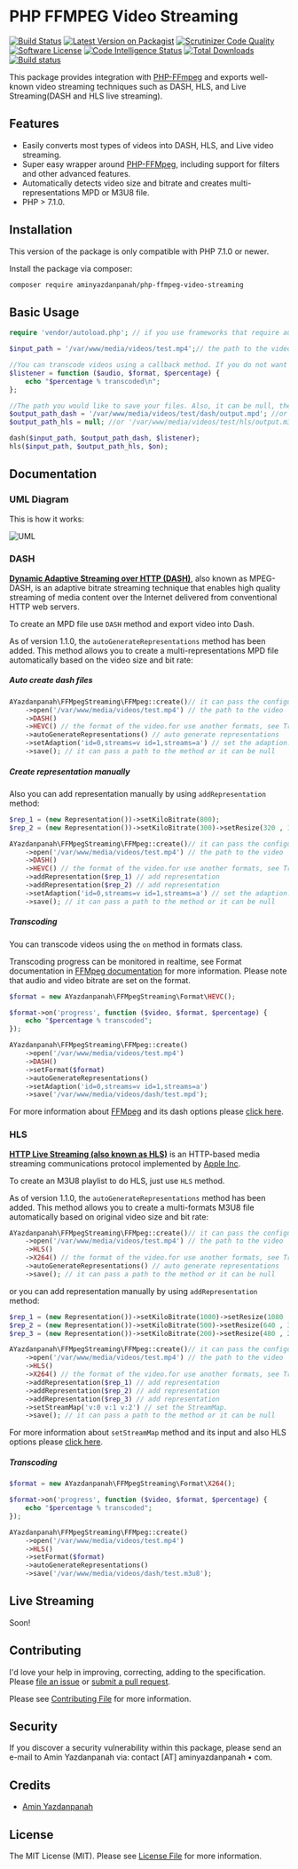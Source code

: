# PHP FFMPEG Video Streaming

[![Build Status](https://travis-ci.org/aminyazdanpanah/PHP-FFmpeg-video-streaming.svg?branch=master)](https://travis-ci.org/aminyazdanpanah/PHP-FFmpeg-video-streaming)
[![Latest Version on Packagist](https://img.shields.io/packagist/v/aminyazdanpanah/php-ffmpeg-video-streaming.svg?style=flat-square)](https://packagist.org/packages/aminyazdanpanah/php-ffmpeg-video-streaming)
[![Scrutinizer Code Quality](https://scrutinizer-ci.com/g/aminyazdanpanah/PHP-FFmpeg-video-streaming/badges/quality-score.png?b=master)](https://scrutinizer-ci.com/g/aminyazdanpanah/PHP-FFmpeg-video-streaming/?branch=master)
[![Software License](https://img.shields.io/badge/license-MIT-brightgreen.svg?style=flat-square)](https://github.com/aminyazdanpanah/PHP-FFmpeg-video-streaming/blob/master/LICENSE)
[![Code Intelligence Status](https://scrutinizer-ci.com/g/aminyazdanpanah/PHP-FFmpeg-video-streaming/badges/code-intelligence.svg?b=master)](https://scrutinizer-ci.com/code-intelligence)
[![Total Downloads](https://img.shields.io/packagist/dt/aminyazdanpanah/php-ffmpeg-video-streaming.svg?style=flat-square)](https://packagist.org/packages/aminyazdanpanah/php-ffmpeg-video-streaming)
[![Build status](https://img.shields.io/appveyor/ci/aminyazdanpanah/PHP-FFmpeg-video-streaming/master.svg?style=flat-square&logo=appveyor)](https://ci.appveyor.com/project/aminyazdanpanah/php-ffmpeg-video-streaming)

This package provides integration with [PHP-FFmpeg](https://github.com/PHP-FFMpeg/PHP-FFMpeg) and exports well-known video streaming techniques such as DASH, HLS, and Live Streaming(DASH and HLS live streaming).

## Features
* Easily converts most types of videos into DASH, HLS, and Live video streaming.
* Super easy wrapper around [PHP-FFMpeg](https://github.com/PHP-FFMpeg/PHP-FFMpeg), including support for filters and other advanced features.
* Automatically detects video size and bitrate and creates multi-representations MPD or M3U8 file.
* PHP > 7.1.0.

## Installation

This version of the package is only compatible with PHP 7.1.0 or newer.

Install the package via composer:

``` bash
composer require aminyazdanpanah/php-ffmpeg-video-streaming
```

## Basic Usage

``` php
require 'vendor/autoload.php'; // if you use frameworks that require autoload, you do not need to require it

$input_path = '/var/www/media/videos/test.mp4';// the path to the video

//You can transcode videos using a callback method. If you do not want to transcode video, it can be null
$listener = function ($audio, $format, $percentage) {
    echo "$percentage % transcoded\n";
};

//The path you would like to save your files. Also, it can be null, the defult path is the input path
$output_path_dash = '/var/www/media/videos/test/dash/output.mpd'; //or null
$output_path_hls = null; //or '/var/www/media/videos/test/hls/output.m3u8'

dash($input_path, $output_path_dash, $listener);
hls($input_path, $output_path_hls, $on);
```

## Documentation

### UML Diagram
This is how it works:


![UML](/docs/uml-class1.png?raw=true "UML")


### DASH
**[Dynamic Adaptive Streaming over HTTP (DASH)](https://en.wikipedia.org/wiki/Dynamic_Adaptive_Streaming_over_HTTP)**, also known as MPEG-DASH, is an adaptive bitrate streaming technique that enables high quality streaming of media content over the Internet delivered from conventional HTTP web servers.

To create an MPD file use `DASH` method and export video into Dash.

 
As of version 1.1.0, the ```autoGenerateRepresentations``` method has been added. This method allows you to create a multi-representations MPD file automatically based on the video size and bit rate:
##### Auto create dash files
``` php
AYazdanpanah\FFMpegStreaming\FFMpeg::create()// it can pass the configuration and logger to the method  or it can be null
    ->open('/var/www/media/videos/test.mp4') // the path to the video
    ->DASH()
    ->HEVC() // the format of the video.for use another formats, see Traits\Formats
    ->autoGenerateRepresentations() // auto generate representations
    ->setAdaption('id=0,streams=v id=1,streams=a') // set the adaption.
    ->save(); // it can pass a path to the method or it can be null
```


##### Create representation manually

Also you can add representation manually by using  ```addRepresentation``` method:

``` php
$rep_1 = (new Representation())->setKiloBitrate(800);
$rep_2 = (new Representation())->setKiloBitrate(300)->setResize(320 , 170);

AYazdanpanah\FFMpegStreaming\FFMpeg::create()// it can pass the configuration and logger to the method or it can be null
    ->open('/var/www/media/videos/test.mp4') // the path to the video
    ->DASH()
    ->HEVC() // the format of the video.for use another formats, see Traits\Formats
    ->addRepresentation($rep_1) // add representation
    ->addRepresentation($rep_2) // add representation
    ->setAdaption('id=0,streams=v id=1,streams=a') // set the adaption.
    ->save(); // it can pass a path to the method or it can be null

```


##### Transcoding

You can transcode videos using the `on` method in formats class.
 
 Transcoding progress can be monitored in realtime, see Format documentation
in [FFMpeg documentation](https://github.com/PHP-FFMpeg/PHP-FFMpeg#documentation) for more information.
Please note that audio and video bitrate are set on the format.

```php
$format = new AYazdanpanah\FFMpegStreaming\Format\HEVC();

$format->on('progress', function ($video, $format, $percentage) {
    echo "$percentage % transcoded";
});

AYazdanpanah\FFMpegStreaming\FFMpeg::create()
    ->open('/var/www/media/videos/test.mp4')
    ->DASH()
    ->setFormat($format)
    ->autoGenerateRepresentations()
    ->setAdaption('id=0,streams=v id=1,streams=a')
    ->save('/var/www/media/videos/dash/test.mpd');

```



For more information about [FFMpeg](https://ffmpeg.org/) and its dash options please [click here](https://ffmpeg.org/ffmpeg-formats.html#dash-2).
### HLS

**[HTTP Live Streaming (also known as HLS)](https://en.wikipedia.org/wiki/HTTP_Live_Streaming)** is an HTTP-based media streaming communications protocol implemented by [Apple Inc](https://www.apple.com/).

To create an M3U8 playlist to do HLS, just use `HLS` method.

As of version 1.1.0, the ```autoGenerateRepresentations``` method has been added. This method allows you to create a multi-formats M3U8 file automatically based on original video size and bit rate:

``` php
AYazdanpanah\FFMpegStreaming\FFMpeg::create()// it can pass the configuration and logger to the method or it can be null
    ->open('/var/www/media/videos/test.mp4') // the path to the video
    ->HLS()
    ->X264() // the format of the video.for use another formats, see Traits\Formats
    ->autoGenerateRepresentations() // auto generate representations
    ->save(); // it can pass a path to the method or it can be null
```

or you can add representation manually by using  ```addRepresentation``` method:

``` php
$rep_1 = (new Representation())->setKiloBitrate(1000)->setResize(1080 , 720);
$rep_2 = (new Representation())->setKiloBitrate(500)->setResize(640 , 360);
$rep_3 = (new Representation())->setKiloBitrate(200)->setResize(480 , 240);

AYazdanpanah\FFMpegStreaming\FFMpeg::create()// it can pass the configuration and logger to the method or it can be null
    ->open('/var/www/media/videos/test.mp4') // the path to the video
    ->HLS()
    ->X264() // the format of the video.for use another formats, see Traits\Formats
    ->addRepresentation($rep_1) // add representation
    ->addRepresentation($rep_2) // add representation
    ->addRepresentation($rep_3) // add representation
    ->setStreamMap('v:0 v:1 v:2') // set the StreamMap.
    ->save(); // it can pass a path to the method or it can be null
```
For more information about `setStreamMap` method and its input and also HLS options please [click here](https://ffmpeg.org/ffmpeg-formats.html#hls-2).


##### Transcoding

```php
$format = new AYazdanpanah\FFMpegStreaming\Format\X264();

$format->on('progress', function ($video, $format, $percentage) {
    echo "$percentage % transcoded";
});

AYazdanpanah\FFMpegStreaming\FFMpeg::create()
    ->open('/var/www/media/videos/test.mp4')
    ->HLS()
    ->setFormat($format)
    ->autoGenerateRepresentations()
    ->save('/var/www/media/videos/dash/test.m3u8');
```


## Live Streaming

Soon!

## Contributing

I'd love your help in improving, correcting, adding to the specification.
Please [file an issue](https://github.com/aminyazdanpanah/PHP-FFmpeg-video-streaming/issues)
or [submit a pull request](https://github.com/aminyazdanpanah/PHP-FFmpeg-video-streaming/pulls).

Please see [Contributing File](https://github.com/aminyazdanpanah/PHP-FFmpeg-video-streaming/blob/master/CONTRIBUTING.md) for more information.

## Security

If you discover a security vulnerability within this package, please send an e-mail to Amin Yazdanpanah via:
contact [AT] aminyazdanpanah • com.
## Credits

- [Amin Yazdanpanah](http://www.aminyazdanpanah.com/?u=github.com/aminyazdanpanah/PHP-FFmpeg-video-streaming)

## License

The MIT License (MIT). Please see [License File](https://github.com/aminyazdanpanah/PHP-FFmpeg-video-streaming/blob/master/LICENSE) for more information.
